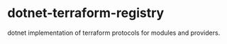# dotnet-terraform-registry
dotnet implementation of terraform protocols for modules and providers.
